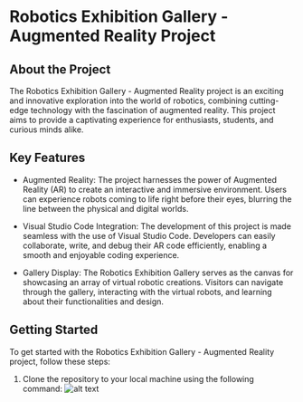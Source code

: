# Robotics Exhibition Gallery - Augmented Reality Project

## About the Project
The Robotics Exhibition Gallery - Augmented Reality project is an exciting and innovative exploration into the world of robotics, combining cutting-edge technology with the fascination of augmented reality. This project aims to provide a captivating experience for enthusiasts, students, and curious minds alike.

## Key Features

- Augmented Reality: The project harnesses the power of Augmented Reality (AR) to create an interactive and immersive environment. Users can experience robots coming to life right before their eyes, blurring the line between the physical and digital worlds.

- Visual Studio Code Integration: The development of this project is made seamless with the use of Visual Studio Code. Developers can easily collaborate, write, and debug their AR code efficiently, enabling a smooth and enjoyable coding experience.

- Gallery Display: The Robotics Exhibition Gallery serves as the canvas for showcasing an array of virtual robotic creations. Visitors can navigate through the gallery, interacting with the virtual robots, and learning about their functionalities and design.

## Getting Started
To get started with the Robotics Exhibition Gallery - Augmented Reality project, follow these steps:

01. Clone the repository to your local machine using the following command:
    ![alt text](https://https://github.com/HasiniArambegama/Augmented_Reality_Project.git")

 
